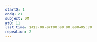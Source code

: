 ```yaml
---
startQ: 1
endQ: 21
subject: DM
atQ: 11
last_time: 2023-09-07T00:00:00.000+05:30
repeation: 2
---
```


